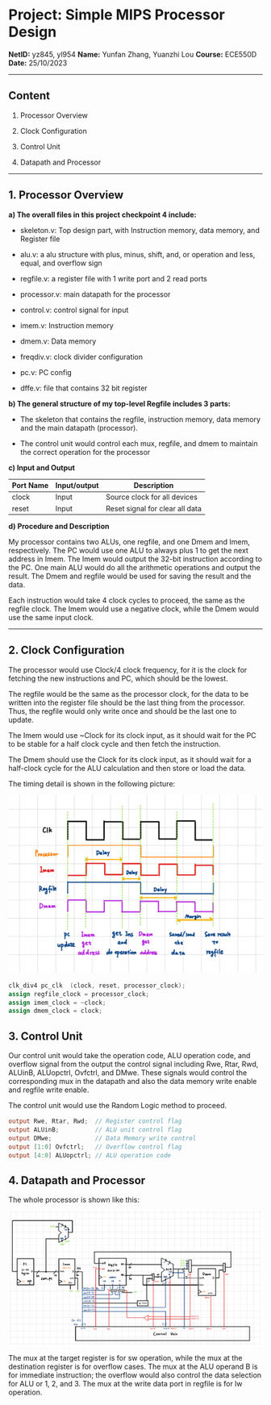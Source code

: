 # Project: Simple MIPS Processor Design

**NetID:** yz845, yl954  **Name:** Yunfan Zhang, Yuanzhi Lou **Course:** ECE550D   **Date:** 25/10/2023

---

## Content

1. Processor Overview

2. Clock Configuration

3. Control Unit

4. Datapath and Processor

---

## 1. Processor Overview

**a) The overall files in this project checkpoint 4 include:**

- skeleton.v: Top design part, with Instruction memory, data memory, and Register file

- alu.v: a alu structure with plus, minus, shift, and, or operation and less, equal, and overflow sign

- regfile.v: a register file with 1 write port and 2 read ports

- processor.v: main datapath for the processor

- control.v: control signal for input

- imem.v: Instruction memory

- dmem.v: Data memory

- freqdiv.v: clock divider configuration

- pc.v: PC config

- dffe.v: file that contains 32 bit register

**b) The general structure of my top-level Regfile includes 3 parts:** 

- The skeleton that contains the regfile, instruction memory, data memory and the main datapath (processor).

- The control unit would control each mux, regfile, and dmem to maintain the correct operation for the processor

**c) Input and Output**

|**Port Name**|**Input/output**|**Description**|
|-|-|-|
|clock|Input|Source clock for all devices|
|reset|Input|Reset signal for clear all data|

**d) Procedure and Description**

My processor contains two ALUs, one regfile, and one Dmem and Imem, respectively. The PC would use one ALU to always plus 1 to get the next address in Imem. The Imem would output the 32-bit instruction according to the PC. One main ALU would do all the arithmetic operations and output the result. The Dmem and regfile would be used for saving the result and the data. 

Each instruction would take 4 clock cycles to proceed, the same as the regfile clock. The Imem would use a negative clock, while the Dmem would use the same input clock.

---

## 2. Clock Configuration

The processor would use Clock/4 clock frequency, for it is the clock for fetching the new instructions and PC, which should be the lowest. 

The regfile would be the same as the processor clock, for the data to be written into the register file should be the last thing from the processor. Thus, the regfile would only write once and should be the last one to update. 

The Imem would use ~Clock for its clock input, as it should wait for the PC to be stable for a half clock cycle and then fetch the instruction.

The Dmem should use the Clock for its clock input, as it should wait for a half-clock cycle for the ALU calculation and then store or load the data.

The timing detail is shown in the following picture:

![图片](./Pic/clock_config.png)

```Verilog
clk_div4 pc_clk  (clock, reset, processor_clock);
assign regfile_clock = processor_clock;
assign imem_clock = ~clock;
assign dmem_clock = clock;
```

## 3. Control Unit

Our control unit would take the operation code, ALU operation code, and overflow signal from the output the control signal including Rwe, Rtar, Rwd, ALUinB, ALUopctrl, Ovfctrl, and DMwe. These signals would control the corresponding mux in the datapath and also the data memory write enable and regfile write enable.

The control unit would use the Random Logic method to proceed.

```Verilog
output Rwe, Rtar, Rwd;  // Register control flag
output ALUinB;          // ALU unit control flag  
output DMwe;            // Data Memory write control
output [1:0] Ovfctrl;   // Overflow control flag      
output [4:0] ALUopctrl; // ALU operation code 
```

## 4. Datapath and Processor

The whole processor is shown like this:

![图片](./Pic/simple-skeleton.png)

The mux at the target register is for sw operation, while the mux at the destination register is for overflow cases. The mux at the ALU operand B is for immediate instruction; the overflow would also control the data selection for ALU or 1, 2, and 3. The mux at the write data port in regfile is for lw operation.

